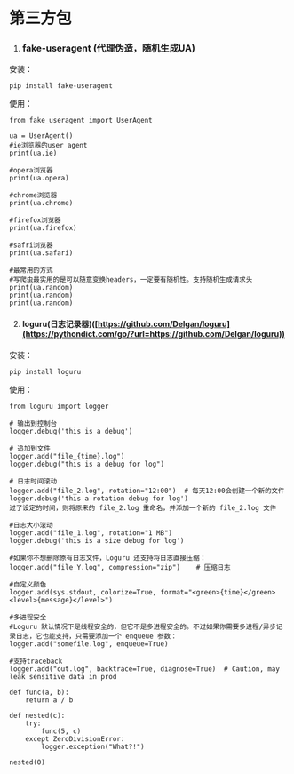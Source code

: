 # 第三方包





1. ### fake-useragent (代理伪造，随机生成UA)

安装：

```
pip install fake-useragent
```



使用：

```
from fake_useragent import UserAgent

ua = UserAgent()
#ie浏览器的user agent
print(ua.ie)

#opera浏览器
print(ua.opera)

#chrome浏览器
print(ua.chrome)

#firefox浏览器
print(ua.firefox)

#safri浏览器
print(ua.safari)

#最常用的方式
#写爬虫最实用的是可以随意变换headers，一定要有随机性。支持随机生成请求头
print(ua.random)
print(ua.random)
print(ua.random)
```



2. #### loguru(日志记录器)([https://github.com/Delgan/loguru](https://pythondict.com/go/?url=https://github.com/Delgan/loguru))

安装：

```
pip install loguru
```



使用：

```
from loguru import logger

# 输出到控制台
logger.debug('this is a debug')

# 追加到文件
logger.add("file_{time}.log")
logger.debug("this is a debug for log")

# 日志时间滚动
logger.add("file_2.log", rotation="12:00")  # 每天12:00会创建一个新的文件
logger.debug('this a rotation debug for log')
过了设定的时间，则将原来的 file_2.log 重命名，并添加一个新的 file_2.log 文件

#日志大小滚动
logger.add("file_1.log", rotation="1 MB")
logger.debug('this is a size debug for log')

#如果你不想删除原有日志文件，Loguru 还支持将日志直接压缩：
logger.add("file_Y.log", compression="zip")    # 压缩日志

#自定义颜色
logger.add(sys.stdout, colorize=True, format="<green>{time}</green> <level>{message}</level>")

#多进程安全
#Loguru 默认情况下是线程安全的，但它不是多进程安全的。不过如果你需要多进程/异步记录日志，它也能支持，只需要添加一个 enqueue 参数：
logger.add("somefile.log", enqueue=True)

#支持traceback
logger.add("out.log", backtrace=True, diagnose=True)  # Caution, may leak sensitive data in prod

def func(a, b):
    return a / b

def nested(c):
    try:
        func(5, c)
    except ZeroDivisionError:
        logger.exception("What?!")

nested(0)
```





